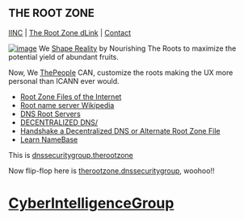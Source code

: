## THE ROOT ZONE

[IINC](https://dlink.iinc.hns.to/) | [The Root Zone dLink](http://therootzone.hns.to/) | [Contact](https://innerinetcompany.webflow.io/contact)

[![image](https://user-images.githubusercontent.com/37987346/101999396-a37e4380-3caa-11eb-8cc6-e61fb53c7855.png)](http://shapereality.innerinetcompany.hns.to/) We [Shape Reality](https//shapereality.hns.to/) by Nourishing The Roots to maximize the potential yield of abundant fruits.


Now, We [ThePeople](http://we.thepeople/) CAN, customize the roots making the UX more personal than ICANN ever would.

- [Root Zone Files of the Internet](https://www.iana.org/domains/root/files)
- [Root name server Wikipedia](https://en.wikipedia.org/wiki/Root_name_server)
- [DNS Root Servers](https://securitytrails.com/blog/dns-root-servers)
- [DECENTRALIZED DNS/](http://dnsdesigns.decentralizeddns.hns.to/)
- [Handshake a Decentralized DNS or Alternate Root Zone File](https://handshake.org/)
- [Learn NameBase](https://learn.namebase.io/about-handshake/about-handshake)

This is [dnssecuritygroup.therootzone](http://dnssecuritygroup.therootzone.hns.to/)

Now flip-flop here is [therootzone.dnssecuritygroup](http://therootzone.dnssecuritygroup.hns.to/), woohoo!!

# [CyberIntelligenceGroup](http://masterthyself.cyberintelligencegroup.hns.to/) 
